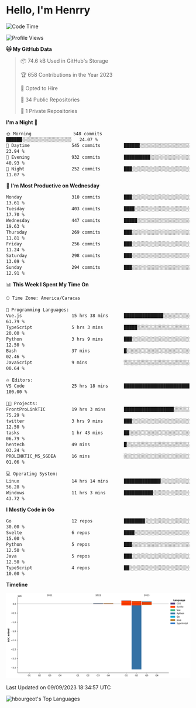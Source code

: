 # Hello, I'm Henrry

<!--START_SECTION:waka-->
![Code Time](http://img.shields.io/badge/Code%20Time-1%2C065%20hrs%2018%20mins-blue)

![Profile Views](http://img.shields.io/badge/Profile%20Views-0-blue)

**🐱 My GitHub Data** 

> 📦 74.6 kB Used in GitHub's Storage 
 > 
> 🏆 658 Contributions in the Year 2023
 > 
> 💼 Opted to Hire
 > 
> 📜 34 Public Repositories 
 > 
> 🔑 1 Private Repositories 
 > 
**I'm a Night 🦉** 

```text
🌞 Morning                548 commits         ██████░░░░░░░░░░░░░░░░░░░   24.07 % 
🌆 Daytime                545 commits         ██████░░░░░░░░░░░░░░░░░░░   23.94 % 
🌃 Evening                932 commits         ██████████░░░░░░░░░░░░░░░   40.93 % 
🌙 Night                  252 commits         ███░░░░░░░░░░░░░░░░░░░░░░   11.07 % 
```
📅 **I'm Most Productive on Wednesday** 

```text
Monday                   310 commits         ███░░░░░░░░░░░░░░░░░░░░░░   13.61 % 
Tuesday                  403 commits         ████░░░░░░░░░░░░░░░░░░░░░   17.70 % 
Wednesday                447 commits         █████░░░░░░░░░░░░░░░░░░░░   19.63 % 
Thursday                 269 commits         ███░░░░░░░░░░░░░░░░░░░░░░   11.81 % 
Friday                   256 commits         ███░░░░░░░░░░░░░░░░░░░░░░   11.24 % 
Saturday                 298 commits         ███░░░░░░░░░░░░░░░░░░░░░░   13.09 % 
Sunday                   294 commits         ███░░░░░░░░░░░░░░░░░░░░░░   12.91 % 
```


📊 **This Week I Spent My Time On** 

```text
🕑︎ Time Zone: America/Caracas

💬 Programming Languages: 
Vue.js                   15 hrs 38 mins      ███████████████░░░░░░░░░░   61.79 % 
TypeScript               5 hrs 3 mins        █████░░░░░░░░░░░░░░░░░░░░   20.00 % 
Python                   3 hrs 9 mins        ███░░░░░░░░░░░░░░░░░░░░░░   12.50 % 
Bash                     37 mins             █░░░░░░░░░░░░░░░░░░░░░░░░   02.46 % 
JavaScript               9 mins              ░░░░░░░░░░░░░░░░░░░░░░░░░   00.64 % 

🔥 Editors: 
VS Code                  25 hrs 18 mins      █████████████████████████   100.00 % 

🐱‍💻 Projects: 
FrontProLinkTIC          19 hrs 3 mins       ███████████████████░░░░░░   75.29 % 
twitter                  3 hrs 9 mins        ███░░░░░░░░░░░░░░░░░░░░░░   12.50 % 
tasks                    1 hr 43 mins        ██░░░░░░░░░░░░░░░░░░░░░░░   06.79 % 
hentech                  49 mins             █░░░░░░░░░░░░░░░░░░░░░░░░   03.24 % 
PROLINKTIC_MS_SGDEA      16 mins             ░░░░░░░░░░░░░░░░░░░░░░░░░   01.06 % 

💻 Operating System: 
Linux                    14 hrs 14 mins      ██████████████░░░░░░░░░░░   56.28 % 
Windows                  11 hrs 3 mins       ███████████░░░░░░░░░░░░░░   43.72 % 
```

**I Mostly Code in Go** 

```text
Go                       12 repos            ████████░░░░░░░░░░░░░░░░░   30.00 % 
Svelte                   6 repos             ████░░░░░░░░░░░░░░░░░░░░░   15.00 % 
Python                   5 repos             ███░░░░░░░░░░░░░░░░░░░░░░   12.50 % 
Java                     5 repos             ███░░░░░░░░░░░░░░░░░░░░░░   12.50 % 
TypeScript               4 repos             ██░░░░░░░░░░░░░░░░░░░░░░░   10.00 % 
```



**Timeline**

![Lines of Code chart](https://raw.githubusercontent.com/hbourgeot/hbourgeot/main/assets/bar_graph.png)


 Last Updated on 09/09/2023 18:34:57 UTC
<!--END_SECTION:waka-->

![hbourgeot's Top Languages](https://github-readme-stats.vercel.app/api/top-langs/?username=hbourgeot&theme=transparent&show_icons=true&hide_border=false&layout=donut&hide=css,html&exclude_repo=inversiones7h,java-exercises)
